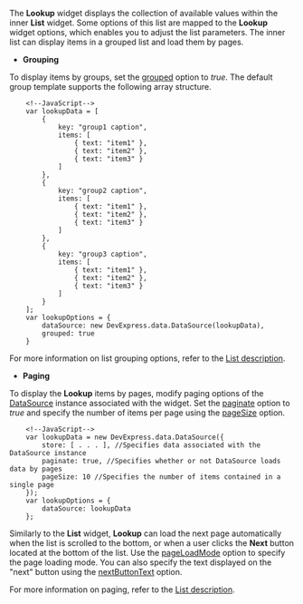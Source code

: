 The **Lookup** widget displays the collection of available values within the inner **List** widget. Some options of this list are mapped to the **Lookup** widget options, which enables you to adjust the list parameters. The inner list can display items in a grouped list and load them by pages.

- **Grouping**  

 To display items by groups, set the [grouped](/api-reference/10%20UI%20Widgets/dxLookup/1%20Configuration/grouped.md '/Documentation/ApiReference/UI_Widgets/dxLookup/Configuration/#grouped') option to *true*. The default group template supports the following array structure.

        <!--JavaScript-->
        var lookupData = [
            {
                key: "group1 caption",
                items: [
                    { text: "item1" },
                    { text: "item2" },
                    { text: "item3" }
                ]
            },
            {
                key: "group2 caption",
                items: [
                    { text: "item1" },
                    { text: "item2" },
                    { text: "item3" }
                ]
            },
            {
                key: "group3 caption",
                items: [
                    { text: "item1" },
                    { text: "item2" },
                    { text: "item3" }
                ]
            }
        ];
        var lookupOptions = {
            dataSource: new DevExpress.data.DataSource(lookupData),
            grouped: true
        }

 For more information on list grouping options, refer to the [List description](/concepts/10%20UI%20Widgets/20%20UI%20Widgets%20-%20Deep%20Dive/dxList/1%20Data%20Shaping/Grouping.md '/Documentation/Guide/UI_Widgets/UI_Widgets_-_Deep_Dive/dxList/#Data_Shaping/Grouping').

- **Paging**  

 To display the **Lookup** items by pages, modify paging options of the [DataSource](/api-reference/30%20Data%20Layer/DataSource '/Documentation/ApiReference/Data_Layer/DataSource/') instance associated with the widget. Set the [paginate](/api-reference/30%20Data%20Layer/DataSource/1%20Configuration/paginate.md '/Documentation/ApiReference/Data_Layer/DataSource/Configuration/#paginate') option to *true* and specify the number of items per page using the [pageSize](/api-reference/30%20Data%20Layer/DataSource/1%20Configuration/pageSize.md '/Documentation/ApiReference/Data_Layer/DataSource/Configuration/#pageSize') option.

        <!--JavaScript-->
        var lookupData = new DevExpress.data.DataSource({
            store: [ . . . ], //Specifies data associated with the DataSource instance
            paginate: true, //Specifies whether or not DataSource loads data by pages
            pageSize: 10 //Specifies the number of items contained in a single page
        });
        var lookupOptions = {
            dataSource: lookupData
        };

Similarly to the **List** widget, **Lookup** can load the next page automatically when the list is scrolled to the bottom, or when a user clicks the **Next** button located at the bottom of the list. Use the [pageLoadMode](/api-reference/10%20UI%20Widgets/dxLookup/1%20Configuration/pageLoadMode.md '/Documentation/ApiReference/UI_Widgets/dxLookup/Configuration/#pageLoadMode') option to specify the page loading mode. You can also specify the text displayed on the "next" button using the [nextButtonText](/api-reference/10%20UI%20Widgets/dxLookup/1%20Configuration/nextButtonText.md '/Documentation/ApiReference/UI_Widgets/dxLookup/Configuration/#nextButtonText') option.

 For more information on paging, refer to the [List description](/concepts/10%20UI%20Widgets/20%20UI%20Widgets%20-%20Deep%20Dive/dxList/1%20Data%20Shaping/Paging.md '/Documentation/Guide/UI_Widgets/UI_Widgets_-_Deep_Dive/dxList/#Data_Shaping/Paging').